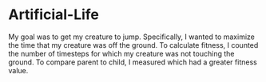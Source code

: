 # Artificial-Life

My goal was to get my creature to jump. Specifically, I wanted to maximize the time that my creature was off the ground. To calculate fitness, I counted the number of timesteps for which my creature was not touching the ground. To compare parent to child, I measured which had a greater fitness value.
